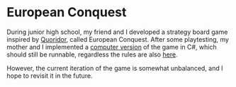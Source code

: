 # European Conquest

During junior high school, my friend and I developed a strategy board game inspired by [Quoridor](https://boardgamegeek.com/boardgame/624/quoridor), called European Conquest. After some playtesting, my mother and I implemented a [computer version](European%20Conquest%20alpha.exe) of the game in C#, which should still be runnable, regardless the rules are also [here](European%20Conquest%20Rules.pdf).

However, the current iteration of the game is somewhat unbalanced, and I hope to revisit it in the future.



